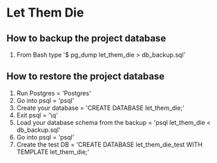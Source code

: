 # Let Them Die

## How to backup the project database
1. From Bash type '$ pg_dump let_them_die > db_backup.sql'


## How to restore the project database

1. Run Postgres = 'Postgres'
2. Go into psql = 'psql'
3. Create your database = 'CREATE DATABASE let_them_die;'
4. Exit psql = '\q'
5. Load your database schema from the backup = 'psql let_them_die < db_backup.sql'
6. Go into psql = 'psql'
7. Create the test DB = 'CREATE DATABASE let_them_die_test WITH TEMPLATE let_them_die;'

